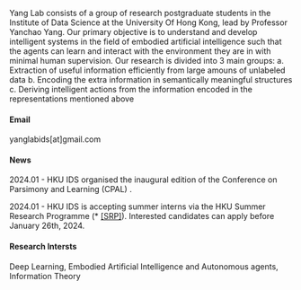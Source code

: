 
Yang Lab consists of a group of research postgraduate students in the Institute of Data Science at the University Of Hong Kong, lead by Professor Yanchao Yang. Our primary objective is to understand and develop intelligent systems in the field of embodied artificial intelligence such that the agents can learn and interact with the environment they are in with minimal human supervision. Our research is divided into 3 main groups:
a. Extraction of useful information efficiently from large amouns of unlabeled data
b. Encoding the extra information in semantically meaningful structures 
c. Deriving intelligent actions from the information encoded in the representations mentioned above



#### Email
yanglabids[at]gmail.com

#### News
2024.01 - HKU IDS organised the inaugural edition of the Conference on Parsimony and Learning (CPAL) .

2024.01 - HKU IDS is accepting summer interns via the HKU Summer Research Programme (* [[SRP]](https://gradsch.hku.hk/news_and_events/news_and_future_events/summer-research-programme-2024)). Interested candidates can apply before January 26th, 2024.

#### Research Intersts
Deep Learning, Embodied Artificial Intelligence and Autonomous agents, Information Theory
